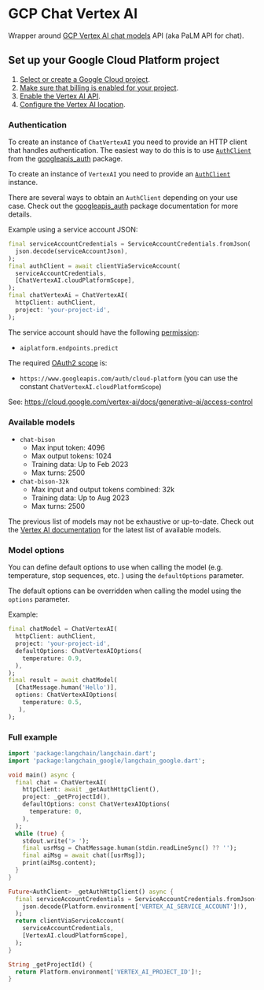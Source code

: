 # GCP Chat Vertex AI

Wrapper around [GCP Vertex AI chat models](https://cloud.google.com/vertex-ai/docs/generative-ai/chat/test-chat-prompts) API (aka PaLM API for chat).

## Set up your Google Cloud Platform project

1. [Select or create a Google Cloud project](https://console.cloud.google.com/cloud-resource-manager).
2. [Make sure that billing is enabled for your project](https://cloud.google.com/billing/docs/how-to/modify-project).
3. [Enable the Vertex AI API](https://console.cloud.google.com/flows/enableapi?apiid=aiplatform.googleapis.com).
4. [Configure the Vertex AI location](https://cloud.google.com/vertex-ai/docs/general/locations).

### Authentication

To create an instance of `ChatVertexAI` you need to provide an HTTP client that handles authentication. The easiest way to do this is to use [`AuthClient`](https://pub.dev/documentation/googleapis_auth/latest/googleapis_auth/AuthClient-class.html) from the [googleapis_auth](https://pub.dev/packages/googleapis_auth) package.

To create an instance of `VertexAI` you need to provide an [`AuthClient`](https://pub.dev/documentation/googleapis_auth/latest/googleapis_auth/AuthClient-class.html) instance.

There are several ways to obtain an `AuthClient` depending on your use case. Check out the [googleapis_auth](https://pub.dev/packages/googleapis_auth) package documentation for more details.

Example using a service account JSON:

```dart
final serviceAccountCredentials = ServiceAccountCredentials.fromJson(
  json.decode(serviceAccountJson),
);
final authClient = await clientViaServiceAccount(
  serviceAccountCredentials,
  [ChatVertexAI.cloudPlatformScope],
);
final chatVertexAi = ChatVertexAI(
  httpClient: authClient,
  project: 'your-project-id',
);
```

The service account should have the following [permission](https://cloud.google.com/vertex-ai/docs/general/iam-permissions):
- `aiplatform.endpoints.predict`

The required [OAuth2 scope](https://developers.google.com/identity/protocols/oauth2/scopes) is:
- `https://www.googleapis.com/auth/cloud-platform` (you can use the constant `ChatVertexAI.cloudPlatformScope`)

See: https://cloud.google.com/vertex-ai/docs/generative-ai/access-control

### Available models

- `chat-bison`
  * Max input token: 4096
  * Max output tokens: 1024
  * Training data: Up to Feb 2023
  * Max turns: 2500
- `chat-bison-32k`
  * Max input and output tokens combined: 32k
  * Training data: Up to Aug 2023
  * Max turns: 2500

The previous list of models may not be exhaustive or up-to-date. Check out the [Vertex AI documentation](https://cloud.google.com/vertex-ai/docs/generative-ai/learn/models) for the latest list of available models.

### Model options

You can define default options to use when calling the model (e.g. temperature, stop sequences, etc. ) using the `defaultOptions` parameter.

The default options can be overridden when calling the model using the `options` parameter.

Example:
```dart
final chatModel = ChatVertexAI(
  httpClient: authClient,
  project: 'your-project-id',
  defaultOptions: ChatVertexAIOptions(
    temperature: 0.9,
  ),
);
final result = await chatModel(
  [ChatMessage.human('Hello')],
  options: ChatVertexAIOptions(
    temperature: 0.5,
   ),
);
```

### Full example

```dart
import 'package:langchain/langchain.dart';
import 'package:langchain_google/langchain_google.dart';

void main() async {
  final chat = ChatVertexAI(
    httpClient: await _getAuthHttpClient(),
    project: _getProjectId(),
    defaultOptions: const ChatVertexAIOptions(
      temperature: 0,
    ),
  );
  while (true) {
    stdout.write('> ');
    final usrMsg = ChatMessage.human(stdin.readLineSync() ?? '');
    final aiMsg = await chat([usrMsg]);
    print(aiMsg.content);
  }
}

Future<AuthClient> _getAuthHttpClient() async {
  final serviceAccountCredentials = ServiceAccountCredentials.fromJson(
    json.decode(Platform.environment['VERTEX_AI_SERVICE_ACCOUNT']!),
  );
  return clientViaServiceAccount(
    serviceAccountCredentials,
    [VertexAI.cloudPlatformScope],
  );
}

String _getProjectId() {
  return Platform.environment['VERTEX_AI_PROJECT_ID']!;
}
```
